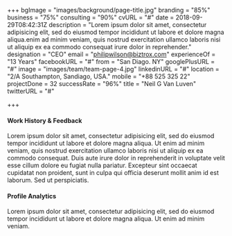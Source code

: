 +++
bgImage = "images/background/page-title.jpg"
branding = "85%"
business = "75%"
consulting = "90%"
cvURL = "#"
date = 2018-09-29T08:42:31Z
description = "Lorem ipsum dolor sit amet, consectetur adipisicing elit, sed do eiusmod tempor incididunt ut labore et dolore magna aliqua.enim ad minim veniam, quis nostrud exercitation ullamco laboris nisi ut aliquip ex ea commodo consequat irure dolor in reprehender."
designation = "CEO"
email = "philipwilson@biztrox.com"
experienceOf = "13 Years"
facebookURL = "#"
from = "San Diago. NY"
googlePlusURL = "#"
image = "images/team/team-page-4.jpg"
linkedinURL = "#"
location = "2/A Southampton, Sandiago, USA."
mobile = "+88 525 325 22"
projectDone = 32
successRate = "96%"
title = "Neil G Van Luven"
twitterURL = "#"

+++
#### Work History  & Feedback

Lorem ipsum dolor sit amet, consectetur adipisicing elit, sed do eiusmod tempor incididunt ut labore et dolore magna aliqua. Ut enim ad minim veniam, quis nostrud exercitation ullamco laboris nisi ut aliquip ex ea commodo consequat. Duis aute irure dolor in reprehenderit in voluptate velit esse cillum dolore eu fugiat nulla pariatur. Excepteur sint occaecat cupidatat non proident, sunt in culpa qui officia deserunt mollit anim id est laborum. Sed ut perspiciatis.

#### Profile Analytics

Lorem ipsum dolor sit amet, consectetur adipisicing elit, sed do eiusmod tempor incididunt ut labore et dolore magna aliqua. Ut enim ad minim veniam.